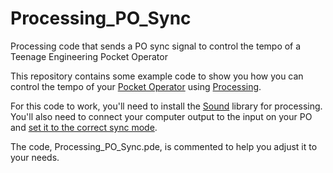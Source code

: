 # Processing_PO_Sync
Processing code that sends a PO sync signal to control the tempo of a Teenage Engineering Pocket Operator


This repository contains some example code to show you how you can control the tempo of your [Pocket Operator](https://teenage.engineering/products/po) using [Processing](https://processing.org/).

For this code to work, you'll need to install the [Sound](https://processing.org/reference/libraries/sound/index.html) library for processing. You'll also need to connect your computer output to the input on your PO and [set it to the correct sync mode](https://support.teenage.engineering/hc/en-us/articles/360001346214-how-do-i-synchronize-my-pocket-operator-).

The code, Processing_PO_Sync.pde, is commented to help you adjust it to your needs.
